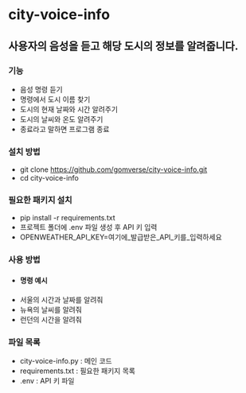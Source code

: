 ﻿# city-voice-info

## 사용자의 음성을 듣고 해당 도시의 정보를 알려줍니다.

### 기능

- 음성 명령 듣기
- 명령에서 도시 이름 찾기
- 도시의 현재 날짜와 시간 알려주기
- 도시의 날씨와 온도 알려주기
- 종료라고 말하면 프로그램 종료

### 설치 방법

- git clone https://github.com/gomverse/city-voice-info.git
- cd city-voice-info

### 필요한 패키지 설치

- pip install -r requirements.txt
- 프로젝트 폴더에 .env 파일 생성 후 API 키 입력
- OPENWEATHER_API_KEY=여기에_발급받은_API_키를_입력하세요

### 사용 방법

- #### 명령 예시
- 서울의 시간과 날짜를 알려줘
- 뉴욕의 날씨를 알려줘
- 런던의 시간을 알려줘

### 파일 목록

- city-voice-info.py : 메인 코드
- requirements.txt : 필요한 패키지 목록
- .env : API 키 파일
